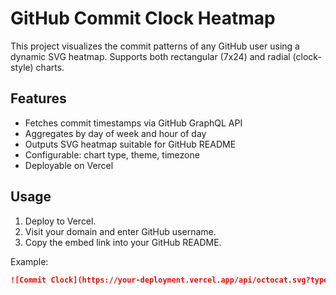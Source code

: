 # GitHub Commit Clock Heatmap

This project visualizes the commit patterns of any GitHub user using a dynamic SVG heatmap. Supports both rectangular (7x24) and radial (clock-style) charts.

## Features

- Fetches commit timestamps via GitHub GraphQL API
- Aggregates by day of week and hour of day
- Outputs SVG heatmap suitable for GitHub README
- Configurable: chart type, theme, timezone
- Deployable on Vercel

## Usage

1. Deploy to Vercel.
2. Visit your domain and enter GitHub username.
3. Copy the embed link into your GitHub README.

Example:

```md
![Commit Clock](https://your-deployment.vercel.app/api/octocat.svg?type=radial&theme=dark&tz=UTC)
```
